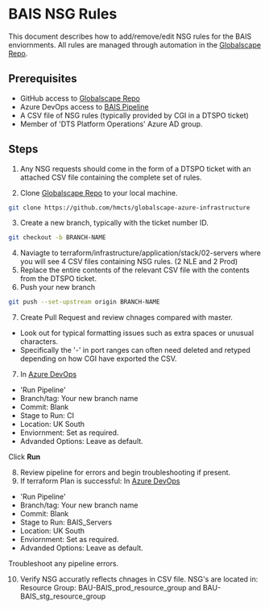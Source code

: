 # BAIS NSG Rules

This document describes how to add/remove/edit NSG rules for the BAIS enviornments. All rules are managed through automation in the [Globalscape Repo](https://github.com/hmcts/globalscape-azure-infrastructure).

## Prerequisites

* GitHub access to [Globalscape Repo](https://github.com/hmcts/globalscape-azure-infrastructure)
* Azure DevOps access to [BAIS Pipeline](https://dev.azure.com/hmcts/PlatformOperations/_build?definitionId=432)
* A CSV file of NSG rules (typically provided by CGI in a DTSPO ticket)
* Member of 'DTS Platform Operations' Azure AD group.

## Steps

1. Any NSG requests should come in the form of a DTSPO ticket with an attached CSV file containing the complete set of rules.

2. Clone [Globalscape Repo](https://github.com/hmcts/globalscape-azure-infrastructure) to your local machine.
```bash
git clone https://github.com/hmcts/globalscape-azure-infrastructure
```
3. Create a new branch, typically with the ticket number ID.
```bash
git checkout -b BRANCH-NAME
```
4. Naviagte to terraform/infrastructure/application/stack/02-servers where you will see 4 CSV files containing NSG rules. (2 NLE and 2 Prod)
5. Replace the entire contents of the relevant CSV file with the contents from the DTSPO ticket.
6. Push your new branch
```bash
git push --set-upstream origin BRANCH-NAME
```
7. Create Pull Request and review chnages compared with master.
* Look out for typical formatting issues such as extra spaces or unusual characters. 
* Specifically the '-' in port ranges can often need deleted and retyped depending on how CGI have exported the CSV.

7. In [Azure DevOps](https://dev.azure.com/hmcts/PlatformOperations/_build?definitionId=432) 
* 'Run Pipeline'
* Branch/tag: Your new branch name
* Commit: Blank
* Stage to Run: CI
* Location: UK South
* Enviornment: Set as required.
* Advanded Options: Leave as default.

Click **Run**

8. Review pipeline for errors and begin troubleshooting if present.
9. If terraform Plan is successful:
In [Azure DevOps](https://dev.azure.com/hmcts/PlatformOperations/_build?definitionId=432) 
* 'Run Pipeline'
* Branch/tag: Your new branch name
* Commit: Blank
* Stage to Run: BAIS_Servers
* Location: UK South
* Enviornment: Set as required.
* Advanded Options: Leave as default.

Troubleshoot any pipeline errors.

10. Verify NSG accuratly reflects chnages in CSV file. NSG's are located in: Resource Group: BAU-BAIS_prod_resource_group and BAU-BAIS_stg_resource_group
